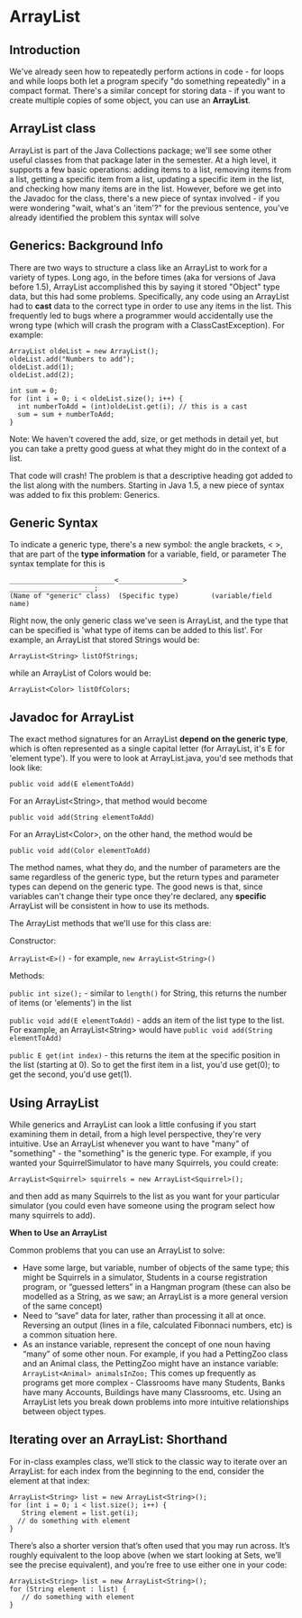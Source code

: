 # ArrayList

## Introduction

We've already seen how to repeatedly perform actions in code \- for loops and while loops both let a program specify "do something repeatedly" in a compact format. There's a similar concept for storing data \- if you want to create multiple copies of some object, you can use an **ArrayList**.

## ArrayList class

ArrayList is part of the Java Collections package; we'll see some other useful classes from that package later in the semester. At a high level, it supports a few basic operations: adding items to a list, removing items from a list, getting a specific item from a list, updating a specific item in the list, and checking how many items are in the list. However, before we get into the Javadoc for the class, there's a new piece of syntax involved \- if you were wondering "wait, what's an 'item'?" for the previous sentence, you've already identified the problem this syntax will solve

## Generics: Background Info

There are two ways to structure a class like an ArrayList to work for a variety of types. Long ago, in the before times (aka for versions of Java before 1.5), ArrayList accomplished this by saying it stored "Object" type data, but this had some problems. Specifically, any code using an ArrayList had to **cast** data to the correct type in order to use any items in the list. This frequently led to bugs where a programmer would accidentally use the wrong type (which will crash the program with a ClassCastException). For example:

```
ArrayList oldeList = new ArrayList();  
oldeList.add("Numbers to add");  
oldeList.add(1);  
oldeList.add(2);

int sum = 0;  
for (int i = 0; i < oldeList.size(); i++) {  
  int numberToAdd = (int)oldeList.get(i); // this is a cast  
  sum = sum + numberToAdd;  
}
```

Note: We haven't covered the add, size, or get methods in detail yet, but you can take a pretty good guess at what they might do in the context of a list.

That code will crash\! The problem is that a descriptive heading got added to the list along with the numbers. Starting in Java 1.5, a new piece of syntax was added to fix this problem: Generics. 

## Generic Syntax

To indicate a generic type, there's a new symbol: the angle brackets, \< \>, that are part of the **type information** for a variable, field, or parameter The syntax template for this is

```
__________________________<________________>      _____________________;  
(Name of "generic" class)  (Specific type)        (variable/field name)
```

Right now, the only generic class we've seen is ArrayList, and the type that can be specified is 'what type of items can be added to this list'. For example, an ArrayList that stored Strings would be:

`ArrayList<String> listOfStrings;`

while an ArrayList of Colors would be:

`ArrayList<Color> listOfColors;`

## Javadoc for ArrayList

The exact method signatures for an ArrayList **depend on the generic type**, which is often represented as a single capital letter (for ArrayList, it's E for 'element type'). If you were to look at ArrayList.java, you'd see methods that look like:

`public void add(E elementToAdd)`

For an ArrayList\<String\>, that method would become

`public void add(String elementToAdd)`

For an ArrayList\<Color\>, on the other hand, the method would be

`public void add(Color elementToAdd)`

The method names, what they do, and the number of parameters are the same regardless of the generic type, but the return types and parameter types can depend on the generic type. The good news is that, since variables can't change their type once they're declared, any **specific** ArrayList will be consistent in how to use its methods.

The ArrayList methods that we'll use for this class are:

Constructor: 

`ArrayList<E>()` \- for example, `new ArrayList<String>()`

Methods:

`public int size();` \- similar to `length()` for String, this returns the number of items (or 'elements') in the list

`public void add(E elementToAdd)` \- adds an item of the list type to the list. For example, an ArrayList\<String\> would have `public void add(String elementToAdd)`

`public E get(int index)` \- this returns the item at the specific position in the list (starting at 0)\. So to get the first item in a list, you'd use get(0); to get the second, you'd use get(1).

## Using ArrayList

While generics and ArrayList can look a little confusing if you start examining them in detail, from a high level perspective, they're very intuitive. Use an ArrayList whenever you want to have "many" of "something" \- the "something" is the generic type. For example, if you wanted your SquirrelSimulator to have many Squirrels, you could create:

`ArrayList<Squirrel> squirrels = new ArrayList<Squirrel>();`

and then add as many Squirrels to the list as you want for your particular simulator (you could even have someone using the program select how many squirrels to add).

**When to Use an ArrayList**

Common problems that you can use an ArrayList to solve:

- Have some large, but variable, number of objects of the same type; this might be Squirrels in a simulator, Students in a course registration program, or “guessed letters” in a Hangman program (these can also be modelled as a String, as we saw; an ArrayList is a more general version of the same concept)  
- Need to “save” data for later, rather than processing it all at once. Reversing an output (lines in a file, calculated Fibonnaci numbers, etc) is a common situation here.  
- As an instance variable, represent the concept of one noun having “many” of some other noun. For example, if you had a PettingZoo class and an Animal class, the PettingZoo might have an instance variable: `ArrayList<Animal> animalsInZoo;` This comes up frequently as programs get more complex \- Classrooms have many Students, Banks have many Accounts, Buildings have many Classrooms, etc. Using an ArrayList lets you break down problems into more intuitive relationships between object types.

## Iterating over an ArrayList: Shorthand

For in-class examples class, we’ll stick to the classic way to iterate over an ArrayList: for each index from the beginning to the end, consider the element at that index:

```
ArrayList<String> list = new ArrayList<String>();  
for (int i = 0; i < list.size(); i++) {  
   String element = list.get(i);  
  // do something with element  
}
```

There’s also a shorter version that’s often used that you may run across. It’s roughly equivalent to the loop above (when we start looking at Sets, we’ll see the precise equivalent), and you’re free to use either one in your code:

```
ArrayList<String> list = new ArrayList<String>();  
for (String element : list) {  
   // do something with element  
}
```
